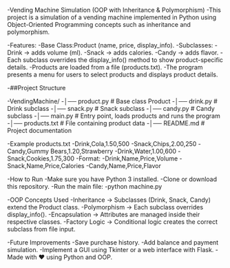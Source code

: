 -Vending Machine Simulation (OOP with Inheritance & Polymorphism)
-This project is a simulation of a vending machine implemented in Python using Object-Oriented Programming concepts such as inheritance and polymorphism.


-Features:
-Base Class:Product (name, price, display_info).
-Subclasses:
-Drink → adds volume (ml).
-Snack → adds calories.
-Candy → adds flavor.
-Each subclass overrides the display_info() method to show product-specific details.
-Products are loaded from a file (products.txt).
-The program presents a menu for users to select products and displays product details.


-##Project Structure

-VendingMachine/
-│── product.py      # Base class Product
-│── drink.py        # Drink subclass
-│── snack.py        # Snack subclass
-│── candy.py        # Candy subclass
-│── main.py         # Entry point, loads products and runs the program
-│── products.txt    # File containing product data
-│── README.md       # Project documentation


-Example products.txt
-Drink,Cola,1.50,500
-Snack,Chips,2.00,250
-Candy,Gummy Bears,1.20,Strawberry
-Drink,Water,1.00,600
-Snack,Cookies,1.75,300
-Format:
-Drink,Name,Price,Volume
-Snack,Name,Price,Calories
-Candy,Name,Price,Flavor


-How to Run
-Make sure you have Python 3 installed.
-Clone or download this repository.
-Run the main file:
-python machine.py


-OOP Concepts Used
-Inheritance → Subclasses (Drink, Snack, Candy) extend the Product class.
-Polymorphism → Each subclass overrides display_info().
-Encapsulation → Attributes are managed inside their respective classes.
-Factory Logic → Conditional logic creates the correct subclass from file input.



-Future Improvements
-Save purchase history.
-Add balance and payment simulation.
-Implement a GUI using Tkinter or a web interface with Flask.
-Made with ❤️ using Python and OOP.
